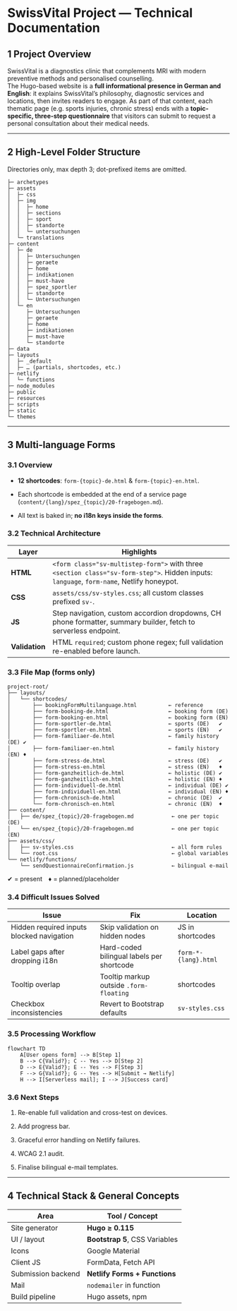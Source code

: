 # SwissVital Project — Technical Documentation

## 1 Project Overview

SwissVital is a diagnostics clinic that complements MRI with modern preventive methods and personalised counselling.  
The Hugo-based website is a **full informational presence in German and English**: it explains SwissVital’s philosophy, diagnostic services and locations, then invites readers to engage. As part of that content, each thematic page (e.g. sports injuries, chronic stress) ends with a **topic-specific, three-step questionnaire** that visitors can submit to request a personal consultation about their medical needs.

---

## 2 High-Level Folder Structure

Directories only, max depth 3; dot-prefixed items are omitted.

```text
├─ archetypes
├─ assets
│  ├─ css
│  ├─ img
│  │  ├─ home
│  │  ├─ sections
│  │  ├─ sport
│  │  ├─ standorte
│  │  └─ untersuchungen
│  └─ translations
├─ content
│  ├─ de
│  │  ├─ Untersuchungen
│  │  ├─ geraete
│  │  ├─ home
│  │  ├─ indikationen
│  │  ├─ must-have
│  │  ├─ spez_sportler
│  │  ├─ standorte
│  │  └─ Untersuchungen
│  └─ en
│     ├─ Untersuchungen
│     ├─ geraete
│     ├─ home
│     ├─ indikationen
│     ├─ must-have
│     └─ standorte
├─ data
├─ layouts
│  ├─ _default
│  ├─ … (partials, shortcodes, etc.)
├─ netlify
│  └─ functions
├─ node_modules
├─ public
├─ resources
├─ scripts
├─ static
└─ themes
```

---

## 3 Multi-language Forms

### 3.1 Overview

- **12 shortcodes**: `form-{topic}-de.html` & `form-{topic}-en.html`.

- Each shortcode is embedded at the end of a service page (`content/{lang}/spez_{topic}/20-fragebogen.md`).

- All text is baked in; **no i18n keys inside the forms**.

### 3.2 Technical Architecture

| Layer          | Highlights                                                                                                                                |
| -------------- | ----------------------------------------------------------------------------------------------------------------------------------------- |
| **HTML**       | `<form class="sv-multistep-form">` with three `<section class="sv-form-step">`. Hidden inputs: `language`, `form-name`, Netlify honeypot. |
| **CSS**        | `assets/css/sv-styles.css`; all custom classes prefixed `sv-`.                                                                            |
| **JS**         | Step navigation, custom accordion dropdowns, CH phone formatter, summary builder, fetch to serverless endpoint.                           |
| **Validation** | HTML `required`; custom phone regex; full validation re-enabled before launch.                                                            |

### 3.3 File Map (forms only)

```text
project-root/
├── layouts/
│   └── shortcodes/
│       ├── bookingFormMultilanguage.html          ← reference
│       ├── form-booking-de.html                   ← booking form (DE)
│       ├── form-booking-en.html                   ← booking form (EN)
│       ├── form-sportler-de.html                  ← sports (DE)   ✔
│       ├── form-sportler-en.html                  ← sports (EN)   ✔
│       ├── form-familiaer-de.html                 ← family history (DE) ✔
│       ├── form-familiaer-en.html                 ← family history (EN) ♦
│       ├── form-stress-de.html                    ← stress (DE)   ✔
│       ├── form-stress-en.html                    ← stress (EN)   ♦
│       ├── form-ganzheitlich-de.html              ← holistic (DE) ✔
│       ├── form-ganzheitlich-en.html              ← holistic (EN) ♦
│       ├── form-individuell-de.html               ← individual (DE) ✔
│       ├── form-individuell-en.html               ← individual (EN) ♦
│       ├── form-chronisch-de.html                 ← chronic (DE)  ✔
│       └── form-chronisch-en.html                 ← chronic (EN)  ♦
├── content/
│   ├── de/spez_{topic}/20-fragebogen.md            ← one per topic (DE)
│   └── en/spez_{topic}/20-fragebogen.md            ← one per topic (EN)
├── assets/css/
│   ├── sv-styles.css                               ← all form rules
│   └── root.css                                    ← global variables
└── netlify/functions/
    └── sendQuestionnaireConfirmation.js            ← bilingual e-mail
```

✔ = present ♦ = planned/placeholder

### 3.4 Difficult Issues Solved

| Issue                                     | Fix                                       | Location             |
| ----------------------------------------- | ----------------------------------------- | -------------------- |
| Hidden required inputs blocked navigation | Skip validation on hidden nodes           | JS in shortcodes     |
| Label gaps after dropping i18n            | Hard-coded bilingual labels per shortcode | `form-*-{lang}.html` |
| Tooltip overlap                           | Tooltip markup outside `.form-floating`   | shortcodes           |
| Checkbox inconsistencies                  | Revert to Bootstrap defaults              | `sv-styles.css`      |

### 3.5 Processing Workflow

```mermaid
flowchart TD
    A[User opens form] --> B[Step 1]
    B --> C{Valid?}; C -- Yes --> D[Step 2]
    D --> E{Valid?}; E -- Yes --> F[Step 3]
    F --> G{Valid?}; G -- Yes --> H[Submit → Netlify]
    H --> I[Serverless mail]; I --> J[Success card]
```

### 3.6 Next Steps

1. Re-enable full validation and cross-test on devices.

2. Add progress bar.

3. Graceful error handling on Netlify failures.

4. WCAG 2.1 audit.

5. Finalise bilingual e-mail templates.

---

## 4 Technical Stack & General Concepts

| Area               | Tool / Concept                 |
| ------------------ | ------------------------------ |
| Site generator     | **Hugo ≥ 0.115**               |
| UI / layout        | **Bootstrap 5**, CSS Variables |
| Icons              | Google Material                |
| Client JS          | FormData, Fetch API            |
| Submission backend | **Netlify Forms + Functions**  |
| Mail               | `nodemailer` in function       |
| Build pipeline     | Hugo assets, npm               |


